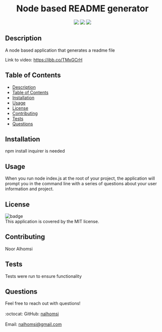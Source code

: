 
<h1 align="center">Node based README generator</h1>

  
<p align="center">
    <img src="https://img.shields.io/badge/-node.js-green" />
    <img src="https://img.shields.io/badge/-inquirer-red" >
    <img src="https://img.shields.io/badge/-json-orange" />
</p>

  
## Description
 A node based application that generates a readme file
 
 Link to video: https://ibb.co/TMxGCrH

## Table of Contents
- [Description](#description)
- [Table of Contents](#table-of-contents)
- [Installation](#installation)
- [Usage](#usage)
- [License](#license)
- [Contributing](#contributing)
- [Tests](#tests)
- [Questions](#questions)

## Installation
 npm install inquirer is needed

## Usage

When you run node index.js at the root of your project, the application will prompt you in the command line with a series of questions about your user information and project.

## License
![badge](https://img.shields.io/badge/license-MIT-brightgreen)
<br />
This application is covered by the MIT license. 

## Contributing
Noor Alhomsi

## Tests
Tests were run to ensure functionality

## Questions
Feel free to reach out with questions!<br />
<br />
:octocat: GitHub: [nalhomsi](https://github.com/nalhomsi)<br />
<br />
 Email: nalhomsi@gmail.com<br /><br />

    

    
